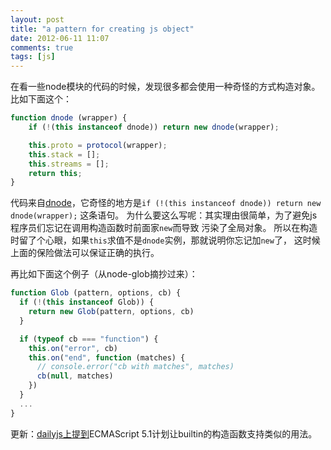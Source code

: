 ```yaml
---
layout: post
title: "a pattern for creating js object"
date: 2012-06-11 11:07
comments: true
tags: [js]
---
```


在看一些node模块的代码的时候，发现很多都会使用一种奇怪的方式构造对象。
比如下面这个：

```javascript
function dnode (wrapper) {
    if (!(this instanceof dnode)) return new dnode(wrapper);

    this.proto = protocol(wrapper);
    this.stack = [];
    this.streams = [];
    return this;
}
```

代码来自[dnode][1]，它奇怪的地方是`if (!(this instanceof dnode)) return new dnode(wrapper);`
这条语句。
为什么要这么写呢：其实理由很简单，为了避免js程序员们忘记在调用构造函数时前面家`new`而导致
污染了全局对象。
所以在构造时留了个心眼，如果`this`求值不是`dnode`实例，那就说明你忘记加`new`了，
这时候上面的保险做法可以保证正确的执行。

再比如下面这个例子（从node-glob摘抄过来）：

```javascript
function Glob (pattern, options, cb) {
  if (!(this instanceof Glob)) {
    return new Glob(pattern, options, cb)
  }

  if (typeof cb === "function") {
    this.on("error", cb)
    this.on("end", function (matches) {
      // console.error("cb with matches", matches)
      cb(null, matches)
    })
  }
  ...
}
```

更新：[dailyjs上提到][2]ECMAScript 5.1计划让builtin的构造函数支持类似的用法。

[1]: https://github.com/substack/dnode
[2]: http://dailyjs.com/2012/06/11/js101-constructor-functions
